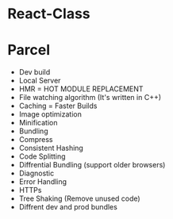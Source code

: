 # React-Class

# Parcel

- Dev build
- Local Server
- HMR = HOT MODULE REPLACEMENT
- File watching algorithm (It's written in C++)
- Caching = Faster Builds
- Image optimization
- Minification
- Bundling
- Compress
- Consistent Hashing
- Code Splitting
- Diffrential Bundling (support older browsers)
- Diagnostic
- Error Handling
- HTTPs
- Tree Shaking (Remove unused code)
- Diffrent dev and prod bundles
